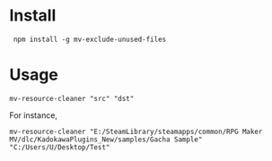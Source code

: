 
# Install

```shell
 npm install -g mv-exclude-unused-files
```

# Usage

```shell
mv-resource-cleaner "src" "dst"
```

For instance,

```shell
mv-resource-cleaner "E:/SteamLibrary/steamapps/common/RPG Maker MV/dlc/KadokawaPlugins_New/samples/Gacha Sample" "C:/Users/U/Desktop/Test"
```